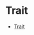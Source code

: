 # Trait

<!--ts-->
* [Trait](#trait)

<!-- Created by https://github.com/ekalinin/github-markdown-toc -->
<!-- Added by: runner, at: Sun Oct 16 04:09:56 UTC 2022 -->

<!--te-->






